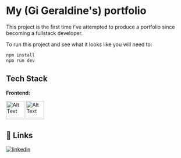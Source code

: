 # My (Gi Geraldine's) portfolio

This project is the first time i've attempted to produce a portfolio since becoming a fullstack developer. 

To run this project and see what it looks like you will need to: 
```bash
npm install
npm run dev
```

## Tech Stack

**Frontend:**

<img src="https://upload.wikimedia.org/wikipedia/commons/a/a7/React-icon.svg" alt="Alt Text" width="50"/>
<img src="https://upload.wikimedia.org/wikipedia/commons/9/96/Sass_Logo_Color.svg" alt="Alt Text" width="50" />


## 🔗 Links
[![linkedin](https://img.shields.io/badge/linkedin-0A66C2?style=for-the-badge&logo=linkedin&logoColor=white)](https://www.linkedin.com/in/geraldine-ho-2617111a9?utm_source=share&utm_campaign=share_via&utm_content=profile&utm_medium=android_app)


